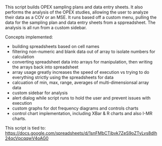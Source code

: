 This script builds OPEX sampling plans and data entry sheets.  It also performs the analysis of the OPEX studies, allowing the user to analyze their data as a COV or an MSE.  It runs based off a custom menu, pulling the data for the sampling plan and data entry sheets from a sppreadsheet.  The analysis is all run from a custom sidebar.

Concepts implemented:
- building spreadsheets based on cell names
- filtering non-numeric and blank data out of array to isolate numbers for calculation
- converting spreadsheet data into arrays for manipulation, then writing the arrays back into spreadsheet
- array usage greatly increases the speed of execution vs trying to do everything strictly using the spreadsheets for data
- calcuation of min, max, range, averages of multi-dimensionsal array data
- custom sidebar for analysis
- alert dialog while script runs to hold the user and prevent issues with execution
- custom graphs for dot frequency diagrams and controls charts
- control chart implementation, including XBar & R charts and also I-MR charts.

This script is tied to: https://docs.google.com/spreadsheets/d/1snFMbCTibvk7ZeS9oZTyLvs8dlh24qcVpcqqwV4oAG0
